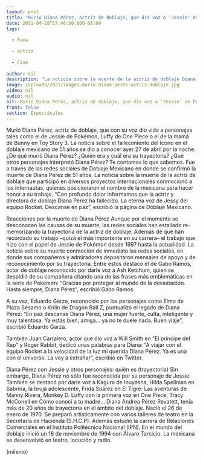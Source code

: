 ```yaml
---
layout: post
title: "Murió Diana Pérez, actriz de doblaje, que dio voz a 'Jessie' de Pokémon"
date: 2021-04-28T17:46:00.000-06:00
tags:
  
  - Fama
  
  - actriz
  
  - Cine
  
author: nil
description: "La noticia sobre la muerte de la actriz de doblaje Diana Pérez se dio a conocer recientemente. Te contamos lo que sabemos sobre la mexicana, su trayectoria, personajes y las reacciones sobre su muerte. "
image: /uploads/2021/images-murio-diana-perez-actriz-doblaje.jpg
video: nil
audio: nil
alt: Murió Diana Pérez, actriz de doblaje, que dio voz a 'Jessie' de Pokémon
front: false
section: Espectáculos
---
```


Murió Diana Pérez, actriz de doblaje, que con su voz dio vida a personajes tales como el de Jessie de Pokémon, Luffy de One Piece o el de la mamá de Bunny en Toy Story 3. La noticia sobre el fallecimiento del icono en el doblaje mexicano de 51 años se dio a conocer ayer 27 de abril por la noche. ¿De qué murió Diana Pérez? ¿Quién era y cuál era su trayectoria? ¿Qué otros personajes interpretó Diana Pérez? Te contamos lo que sabemos. Fue a través de las redes sociales de Doblaje Mexicano en donde se confirmó la muerte de Diana Pérez de 51 años. La noticia sobre la muerte de la actriz de doblaje que participó en diversos proyectos internacionales conmocionó a los internautas, quienes posicionaron el nombre de la mexicana para hacer honor a su trabajo. “Con profundo dolor informamos que la actriz y directora de doblaje Diana Pérez ha fallecido. La eterna voz de Jessy del equipo Rocket. Descanse en paz”, escribió la página de Doblaje Mexicano. 

Reacciones por la muerte de Diana Pérez Aunque por el momento se desconocen las causas de su muerte, las redes sociales han estallado re-memorizando la trayectoria de la actriz de doblaje. Además de que han recordado su trabajo –quizá el más importante en su carrera– el trabajo que hizo con el papel de Jessie de Pokémon desde 1997 hasta la actualidad. La noticia sobre su muerte conmoción de inmediato las redes sociales, en donde sus compañeros y admiradores depositaron mensajes de apoyo y de reconocimiento por su trayectoria. Entre estos destacó el de Gabo Ramos, actor de doblaje reconocido por darle voz a Ash Ketchum, quien se despidió de su compañera citando una de las frases más emblemáticas en la serie de Pokemón: 
“Gracias por proteger al mundo de la devastación. Hasta siempre, Diana Pérez”, escribió Gabo Ramos. 

A su vez, Eduardo Garza, reconocido por los personajes como Elmo de Plaza Sésamo o Krilin de Dragón Ball Z, puntualizó el legado de Diana Pérez: “En paz descanse Diana Pérez, una mujer fuerte, culta, inteligente y muy talentosa. Ya estás bien, amiga... ya no te duele nada. Buen viaje”, escribió Eduardo Garza. 

También Juan Carralero, actor que dio voz a Will Smith en “El príncipe del Rap” y Roger Rabbit, dedicó unas palabras para Diana: “A viajar con el equipo Rocket a la velocidad de la luz mi querida Diana Pérez. Ya es una con el universo. La voy a extrañar”, escribió en Twitter. 

Diana Pérez con Jessie y otros personajes: quién es (trayectoria) Sin embargo, Diana Pérez no sólo fue reconocida por su personaje de Jessie. También se destacó por darle voz a Kagura de Inuyasha, Hilda Spellman en Sabrina, la bruja adolescente, Frida Suárez en El Tigre: Las aventuras de Manny Rivera, Monkey D. Luffy con la primera voz en One Piece, Tracy McConell en Cómo conocí a tu madre… Diana Andrea Pérez Revatett, tenía más de 20 años de trayectoria en el ámbito del doblaje. Nació el 26 de enero de 1970. Se preparó artísticamente con varios talleres de teatro en la Secretaría de Hacienda (S.H.C.P). Además estudió la carrera de Relaciones Comerciales en el Instituto Politécnico Nacional (IPN). 
En el mundo del doblaje inició un 18 de noviembre de 1994 con Álvaro Tarcicio. La mexicana se desenvolvió en teatro, locución y radio. 

(milenio)
